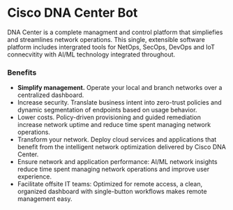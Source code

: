 # Cisco DNA Center Bot

DNA Center is a complete managment and control platform that simpliefies and streamlines network operations. This single, extensible software platform includes intergrated tools for NetOps, SecOps, DevOps and IoT connecvitity with AI/ML technology integrated throughout. 

### Benefits

* **Simplify management.** Operate your local and branch networks over a centralized dashboard.
* Increase security. Translate business intent into zero-trust policies and dynamic segmentation of endpoints based on usage behavior.
* Lower costs. Policy-driven provisioning and guided remediation increase network uptime and reduce time spent managing network operations.
* Transform your network. Deploy cloud services and applications that benefit from the intelligent network optimization delivered by Cisco DNA Center.
* Ensure network and application performance: AI/ML network insights reduce time spent managing network operations and improve user experience.
* Facilitate offsite IT teams: Optimized for remote access, a clean, organized dashboard with single-button workflows makes remote management easy.
